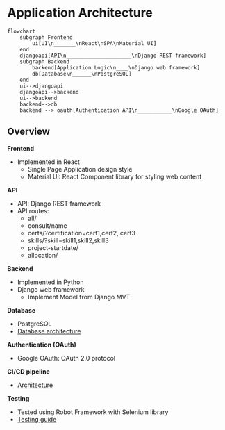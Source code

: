 # Application Architecture

```mermaid
flowchart
    subgraph Frontend
        ui[UI\n_______\nReact\nSPA\nMaterial UI]
    end
    djangoapi[API\n_____________________\nDjango REST framework]
    subgraph Backend
        backend[Application Logic\n____\nDjango web framework]
        db[Database\n______\nPostgreSQL]
    end
    ui-->djangoapi
    djangoapi-->backend
    ui-->backend
    backend-->db
    backend --> oauth[Authentication API\n___________\nGoogle OAuth]
```

## Overview

**Frontend**

- Implemented in React
  - Single Page Application design style
  - Material UI: React Component library for styling web content

**API**

- API: Django REST framework
- API routes:
   - all/
   - consult/name
   - certs/?certification=cert1,cert2, cert3
   - skills/?skill=skill1,skill2,skill3
   - project-startdate/
   - allocation/

**Backend**

- Implemented in Python 
- Django web framework
  - Implement Model from Django MVT

**Database**

- PostgreSQL
- [Database architecture](https://github.com/Cast2023/cast/blob/documentation/documentation/cast_db-architecture.md)

**Authentication (OAuth)**

- Google OAuth: OAuth 2.0 protocol

**CI/CD pipeline**

- [Architecture](https://github.com/Cast2023/cast/blob/documentation/documentation/CICD_pipeline.md)

**Testing**

- Tested using Robot Framework with Selenium library
- [Testing guide](https://github.com/Cast2023/cast/blob/documentation/documentation/testing-details-and-instructions.md)

